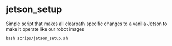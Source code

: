 # jetson_setup
Simple script that makes all clearpath specific changes to a vanilla Jetson to make it operate like our robot images

```bash scrips/jetson_setup.sh```
